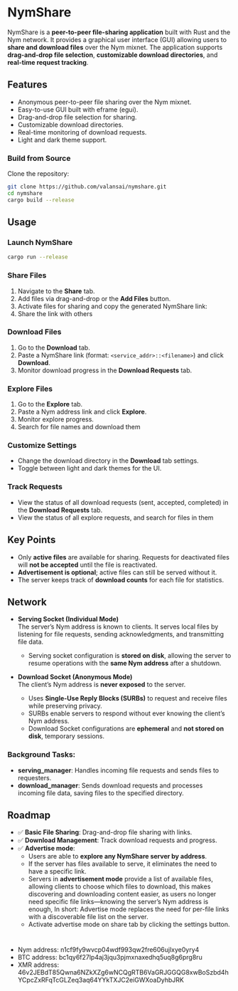 # NymShare

NymShare is a **peer-to-peer file-sharing application** built with Rust and the Nym network. It provides a graphical user interface (GUI) allowing users to **share and download files** over the Nym mixnet. The application supports **drag-and-drop file selection**, **customizable download directories**, and **real-time request tracking**.

## Features
- Anonymous peer-to-peer file sharing over the Nym mixnet.
- Easy-to-use GUI built with eframe (egui).
- Drag-and-drop file selection for sharing.
- Customizable download directories.
- Real-time monitoring of download requests.
- Light and dark theme support.

### Build from Source
Clone the repository:
```bash
git clone https://github.com/valansai/nymshare.git
cd nymshare
cargo build --release
```   
   

## Usage

### Launch NymShare
``` bash 
cargo run --release
```

### Share Files
1. Navigate to the **Share** tab.  
2. Add files via drag-and-drop or the **Add Files** button.  
3. Activate files for sharing and copy the generated NymShare link:
4. Share the link with others 


### Download Files
1. Go to the **Download** tab.  
2. Paste a NymShare link (format: `<service_addr>::<filename>`) and click **Download**.  
3. Monitor download progress in the **Download Requests** tab.

### Explore Files
1. Go to the **Explore** tab.  
2. Paste a Nym address link and click **Explore**.  
3. Monitor explore progress.
4. Search for file names and download them

### Customize Settings
- Change the download directory in the **Download** tab settings.  
- Toggle between light and dark themes for the UI.

### Track Requests
- View the status of all download requests (sent, accepted, completed) in the **Download Requests** tab.
- View the status of all explore requests, and search for files in them 

## Key Points
- Only **active files** are available for sharing. Requests for deactivated files will **not be accepted** until the file is reactivated.  
- **Advertisement is optional**; active files can still be served without it.  
- The server keeps track of **download counts** for each file for statistics.  

## Network

- **Serving Socket (Individual Mode)**  
  The server’s Nym address is known to clients. It serves local files by listening for file requests, sending acknowledgments, and transmitting file data.  
  - Serving socket configuration is **stored on disk**, allowing the server to resume operations with the **same Nym address** after a shutdown.

- **Download Socket (Anonymous Mode)**  
  The client’s Nym address is **never exposed** to the server.  
  - Uses **Single-Use Reply Blocks (SURBs)** to request and receive files while preserving privacy.  
  - SURBs enable servers to respond without ever knowing the client’s Nym address.  
  - Download Socket configurations are **ephemeral** and **not stored on disk**, temporary sessions.

### Background Tasks:
- **serving_manager**: Handles incoming file requests and sends files to requesters.
- **download_manager**: Sends download requests and processes incoming file data, saving files to the specified directory.


## Roadmap
- ✅ **Basic File Sharing**: Drag-and-drop file sharing with links.  
- ✅ **Download Management**: Track download requests and progress.  
- ✅ **Advertise mode**:  
  - Users are able to **explore any NymShare server by address**.  
  - If the server has files available to serve, it eliminates the need to have a specific link.  
  - Servers in **advertisement mode** provide a list of available files, allowing clients to choose which files to download, this makes discovering and downloading content easier, as users no longer need specific file links—knowing the server’s Nym address is enough, In short: Advertise mode replaces the need for per-file links with a discoverable file list on the server.
  - Activate advertise mode on share tab by clicking the settings button.




#
- Nym address: n1cf9fy9wvcp04wdf993qw2fre606ujlxye0yry4
- BTC address: bc1qy6f27lp4aj3jqu3pjmxnaxedhq5uq8g6prg8ru
- XMR address: 46v2JEBdT85Qwna6NZkXZg6wNCQgRTB6VaGRJGGQG8xwBoSzbd4hYCpcZxRFqTcGLZeq3aq64YYkTXJC2eiGWXoaDyhbJRK
